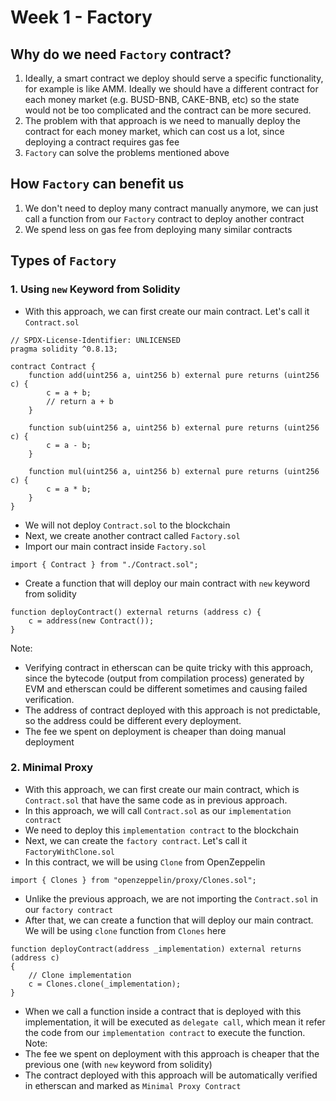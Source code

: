 # Week 1 - Factory

## Why do we need `Factory` contract?
1. Ideally, a smart contract we deploy should serve a specific functionality, for example is like AMM. Ideally we should have a different contract for each money market (e.g. BUSD-BNB, CAKE-BNB, etc) so the state would not be too complicated and the contract can be more secured.
2. The problem with that approach is we need to manually deploy the contract for each money market, which can cost us a lot, since deploying a contract requires gas fee
3. `Factory` can solve the problems mentioned above

## How `Factory` can benefit us
1. We don't need to deploy many contract manually anymore, we can just call a function from our `Factory` contract to deploy another contract
2. We spend less on gas fee from deploying many similar contracts

## Types of `Factory`
### 1. Using `new` Keyword from Solidity
- With this approach, we can first create our main contract. Let's call it `Contract.sol`
```solidity
// SPDX-License-Identifier: UNLICENSED
pragma solidity ^0.8.13;

contract Contract {
    function add(uint256 a, uint256 b) external pure returns (uint256 c) {
        c = a + b;
        // return a + b
    }

    function sub(uint256 a, uint256 b) external pure returns (uint256 c) {
        c = a - b;
    }

    function mul(uint256 a, uint256 b) external pure returns (uint256 c) {
        c = a * b;
    }
}
```
- We will not deploy `Contract.sol` to the blockchain
- Next, we create another contract called `Factory.sol`
- Import our main contract inside `Factory.sol`
```solidity
import { Contract } from "./Contract.sol";
```
- Create a function that will deploy our main contract with `new` keyword from solidity
```solidity
function deployContract() external returns (address c) {
    c = address(new Contract());
}
```
Note:
- Verifying contract in etherscan can be quite tricky with this approach, since the bytecode (output from compilation process) generated by EVM and etherscan could be different sometimes and causing failed verification.
- The address of contract deployed with this approach is not predictable, so the address could be different every deployment.
- The fee we spent on deployment is cheaper than doing manual deployment
### 2. Minimal Proxy
- With this approach, we can first create our main contract, which is `Contract.sol` that have the same code as in previous approach.
- In this approach, we will call `Contract.sol` as our `implementation contract`
- We need to deploy this `implementation contract` to the blockchain
- Next, we can create the `factory contract`. Let's call it `FactoryWithClone.sol`
- In this contract, we will be using `Clone` from OpenZeppelin
```solidity
import { Clones } from "openzeppelin/proxy/Clones.sol";
```
- Unlike the previous approach, we are not importing the `Contract.sol` in our `factory contract`
- After that, we can create a function that will deploy our main contract. We will be using `clone` function from `Clones` here
```solidity
function deployContract(address _implementation) external returns (address c)
{
    // Clone implementation
    c = Clones.clone(_implementation);
}
```
- When we call a function inside a contract that is deployed with this implementation, it will be executed as `delegate call`, which mean it refer the code from our `implementation contract` to execute the function.
Note:
- The fee we spent on deployment with this approach is cheaper that the previous one (with `new` keyword from solidity)
- The contract deployed with this approach will be automatically verified in etherscan and marked as `Minimal Proxy Contract`
